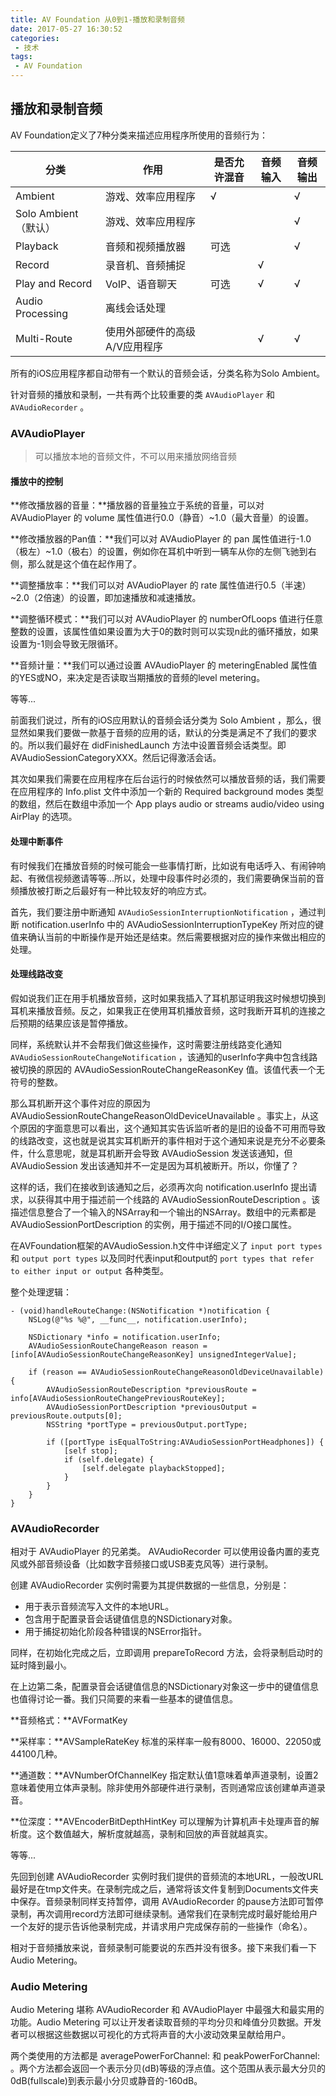 ```yaml
---
title: AV Foundation 从0到1-播放和录制音频
date: 2017-05-27 16:30:52
categories:
 - 技术
tags:
 - AV Foundation
---
```


## 播放和录制音频

AV Foundation定义了7种分类来描述应用程序所使用的音频行为：

| 分类               | 作用               | 是否允许混音 | 音频输入 | 音频输出 |
| ---------------- | ---------------- | ------ | ---- | ---- |
| Ambient          | 游戏、效率应用程序        | √      |      | √    |
| Solo Ambient（默认） | 游戏、效率应用程序        |        |      | √    |
| Playback         | 音频和视频播放器         | 可选     |      | √    |
| Record           | 录音机、音频捕捉         |        | √    |      |
| Play and Record  | VoIP、语音聊天        | 可选     | √    | √    |
| Audio Processing | 离线会话处理           |        |      |      |
| Multi-Route      | 使用外部硬件的高级A/V应用程序 |        | √    | √    |

所有的iOS应用程序都自动带有一个默认的音频会话，分类名称为Solo Ambient。

针对音频的播放和录制，一共有两个比较重要的类 `AVAudioPlayer` 和 `AVAudioRecorder` 。

### AVAudioPlayer

> 可以播放本地的音频文件，不可以用来播放网络音频

#### 播放中的控制

**修改播放器的音量：**播放器的音量独立于系统的音量，可以对 AVAudioPlayer 的 volume 属性值进行0.0（静音）~1.0（最大音量）的设置。

**修改播放器的Pan值：**我们可以对 AVAudioPlayer 的 pan 属性值进行-1.0（极左）~1.0（极右）的设置，例如你在耳机中听到一辆车从你的左侧飞驰到右侧，那么就是这个值在起作用了。

**调整播放率：**我们可以对 AVAudioPlayer 的 rate 属性值进行0.5（半速）~2.0（2倍速）的设置，即加速播放和减速播放。

**调整循环模式：**我们可以对 AVAudioPlayer 的 numberOfLoops 值进行任意整数的设置，该属性值如果设置为大于0的数时则可以实现n此的循环播放，如果设置为-1则会导致无限循环。

**音频计量：**我们可以通过设置 AVAudioPlayer 的 meteringEnabled 属性值的YES或NO，来决定是否读取当期播放的音频的level metering。

等等...

前面我们说过，所有的iOS应用默认的音频会话分类为 Solo Ambient ，那么，很显然如果我们要做一款基于音频的应用的话，默认的分类是满足不了我们的要求的。所以我们最好在 didFinishedLaunch 方法中设置音频会话类型。即 AVAudioSessionCategoryXXX。然后记得激活会话。

其次如果我们需要在应用程序在后台运行的时候依然可以播放音频的话，我们需要在应用程序的 Info.plist 文件中添加一个新的 Required background modes 类型的数组，然后在数组中添加一个 App plays audio or streams audio/video using AirPlay 的选项。

#### 处理中断事件

有时候我们在播放音频的时候可能会一些事情打断，比如说有电话呼入、有闹钟响起、有微信视频邀请等等...所以，处理中段事件时必须的，我们需要确保当前的音频播放被打断之后最好有一种比较友好的响应方式。

首先，我们要注册中断通知 `AVAudioSessionInterruptionNotification` ，通过判断 notification.userInfo 中的 AVAudioSessionInterruptionTypeKey 所对应的键值来确认当前的中断操作是开始还是结束。然后需要根据对应的操作来做出相应的处理。

#### 处理线路改变

假如说我们正在用手机播放音频，这时如果我插入了耳机那证明我这时候想切换到耳机来播放音频。反之，如果我正在使用耳机播放音频，这时我断开耳机的连接之后预期的结果应该是暂停播放。

同样，系统默认并不会帮我们做这些操作，这时需要注册线路变化通知 `AVAudioSessionRouteChangeNotification` ，该通知的userInfo字典中包含线路被切换的原因的 AVAudioSessionRouteChangeReasonKey 值。该值代表一个无符号的整数。

那么耳机断开这个事件对应的原因为 AVAudioSessionRouteChangeReasonOldDeviceUnavailable 。事实上，从这个原因的字面意思可以看出，这个通知其实告诉监听者的是旧的设备不可用而导致的线路改变，这也就是说其实耳机断开的事件相对于这个通知来说是充分不必要条件，什么意思呢，就是耳机断开会导致 AVAudioSession 发送该通知，但 AVAudioSession 发出该通知并不一定是因为耳机被断开。所以，你懂了？

这样的话，我们在接收到该通知之后，必须再次向 notification.userInfo 提出请求，以获得其中用于描述前一个线路的 AVAudioSessionRouteDescription 。该描述信息整合了一个输入的NSArray和一个输出的NSArray。数组中的元素都是 AVAudioSessionPortDescription 的实例，用于描述不同的I/O接口属性。

在AVFoundation框架的AVAudioSession.h文件中详细定义了 `input port types` 和 `output port types` 以及同时代表input和output的 `port types that refer to either input or output` 各种类型。

整个处理逻辑：

```objc
- (void)handleRouteChange:(NSNotification *)notification {
    NSLog(@"%s %@", __func__, notification.userInfo);

    NSDictionary *info = notification.userInfo;
    AVAudioSessionRouteChangeReason reason = [info[AVAudioSessionRouteChangeReasonKey] unsignedIntegerValue];

    if (reason == AVAudioSessionRouteChangeReasonOldDeviceUnavailable) {
        AVAudioSessionRouteDescription *previousRoute = info[AVAudioSessionRouteChangePreviousRouteKey];
        AVAudioSessionPortDescription *previousOutput = previousRoute.outputs[0];
        NSString *portType = previousOutput.portType;

        if ([portType isEqualToString:AVAudioSessionPortHeadphones]) {
            [self stop];
            if (self.delegate) {
                [self.delegate playbackStopped];
            }
        }
    }
}
```

### AVAudioRecorder

相对于 AVAudioPlayer 的兄弟类。 AVAudioRecorder 可以使用设备内置的麦克风或外部音频设备（比如数字音频接口或USB麦克风等）进行录制。

创建 AVAudioRecorder 实例时需要为其提供数据的一些信息，分别是：

* 用于表示音频流写入文件的本地URL。
* 包含用于配置录音会话键值信息的NSDictionary对象。
* 用于捕捉初始化阶段各种错误的NSError指针。

同样，在初始化完成之后，立即调用 prepareToRecord 方法，会将录制启动时的延时降到最小。

在上边第二条，配置录音会话键值信息的NSDictionary对象这一步中的键值信息也值得讨论一番。我们只简要的来看一些基本的键值信息。

**音频格式：**AVFormatKey

**采样率：**AVSampleRateKey 标准的采样率一般有8000、16000、22050或44100几种。

**通道数：**AVNumberOfChannelKey 指定默认值1意味着单声道录制，设置2意味着使用立体声录制。除非使用外部硬件进行录制，否则通常应该创建单声道录音。

**位深度：**AVEncoderBitDepthHintKey 可以理解为计算机声卡处理声音的解析度。这个数值越大，解析度就越高，录制和回放的声音就越真实。

等等...

先回到创建 AVAudioRecorder 实例时我们提供的音频流的本地URL，一般改URL最好是在tmp文件夹。在录制完成之后，通常将该文件复制到Documents文件夹中保存。音频录制同样支持暂停，调用 AVAudioRecorder 的pause方法即可暂停录制，再次调用record方法即可继续录制。通常我们在录制完成时最好能给用户一个友好的提示告诉他录制完成，并请求用户完成保存前的一些操作（命名）。

相对于音频播放来说，音频录制可能要说的东西并没有很多。接下来我们看一下Audio Metering。

### Audio Metering

Audio Metering 堪称 AVAudioRecorder 和 AVAudioPlayer 中最强大和最实用的功能。Audio Metering 可以让开发者读取音频的平均分贝和峰值分贝数据。开发者可以根据这些数据以可视化的方式将声音的大小波动效果呈献给用户。

两个类使用的方法都是 averagePowerForChannel: 和 peakPowerForChannel: 。两个方法都会返回一个表示分贝(dB)等级的浮点值。这个范围从表示最大分贝的0dB(fullscale)到表示最小分贝或静音的-160dB。